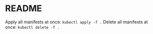 # README

Apply all manifests at once: `kubectl apply -f .`
Delete all manifests at once: `kubectl delete -f .`

